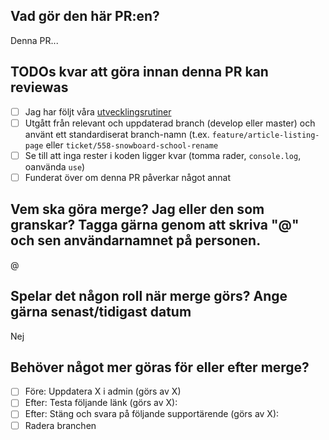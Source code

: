 ## Vad gör den här PR:en?
Denna PR...

## TODOs kvar att göra innan denna PR kan reviewas
- [ ] Jag har följt våra [utvecklingsrutiner](https://github.com/Advant-Digital/internal-documentation/wiki/Utvecklingsrutin)
- [ ] Utgått från relevant och uppdaterad branch (develop eller master) och använt ett standardiserat branch-namn (t.ex. `feature/article-listing-page` eller `ticket/558-snowboard-school-rename`
- [ ] Se till att inga rester i koden ligger kvar (tomma rader, `console.log`, oanvända `use`)
- [ ] Funderat över om denna PR påverkar något annat

## Vem ska göra merge? Jag eller den som granskar? Tagga gärna genom att skriva "@" och sen användarnamnet på personen.
@

## Spelar det någon roll när merge görs? Ange gärna senast/tidigast datum
Nej

## Behöver något mer göras för eller efter merge?
- [ ] Före: Uppdatera X i admin (görs av X)
- [ ] Efter: Testa följande länk (görs av X): 
- [ ] Efter: Stäng och svara på följande supportärende (görs av X): 
- [ ] Radera branchen

